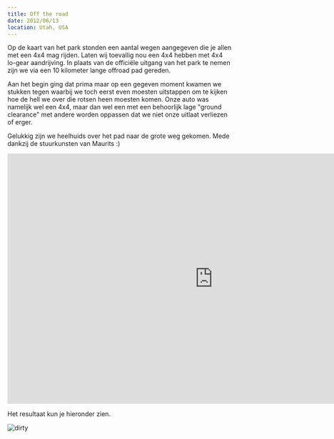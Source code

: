```yaml
---
title: Off the road
date: 2012/06/13
location: Utah, USA
---
```


Op de kaart van het park stonden een aantal wegen aangegeven die je allen met een 4x4 mag rijden. Laten wij toevallig nou een 4x4 hebben met 4x4 lo-gear aandrijving. In plaats van de officiële uitgang van het park te nemen zijn we via een 10 kilometer lange offroad pad gereden.

Aan het begin ging dat prima maar op een gegeven moment kwamen we stukken tegen waarbij we toch eerst even moesten uitstappen om te kijken hoe de hell we over die rotsen heen moesten komen. Onze auto was namelijk wel een 4x4, maar dan wel een met een behoorlijk lage "ground clearance" met andere worden oppassen dat we niet onze uitlaat verliezen of erger.

Gelukkig zijn we heelhuids over het pad naar de grote weg gekomen. Mede dankzij de stuurkunsten van Maurits :)

<iframe src="http://player.vimeo.com/video/44019842" width="920" height="560" frameborder="0" webkitAllowFullScreen mozallowfullscreen allowFullScreen></iframe>

Het resultaat kun je hieronder zien.

![dirty](http://photography.matsimitsu.com/track/uploads/4fd96a273f61b01349000014/4fd973e03f61b01330000038/large_20120613-IMG_0901.jpg)

